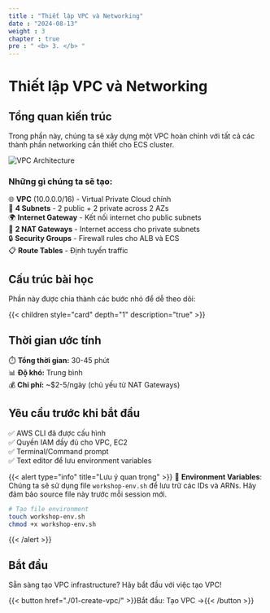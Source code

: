 ```yaml
---
title : "Thiết lập VPC và Networking"
date : "2024-08-13"
weight : 3
chapter : true
pre : " <b> 3. </b> "
---
```


# Thiết lập VPC và Networking

## Tổng quan kiến trúc

Trong phần này, chúng ta sẽ xây dựng một VPC hoàn chỉnh với tất cả các thành phần networking cần thiết cho ECS cluster.

![VPC Architecture](/ECS_Advanced_Networking/images/3-cluster-setup/vpc-architecture-overview.png)

### Những gì chúng ta sẽ tạo:

🌐 **VPC** (10.0.0.0/16) - Virtual Private Cloud chính  
🏢 **4 Subnets** - 2 public + 2 private across 2 AZs  
🌍 **Internet Gateway** - Kết nối internet cho public subnets  
🔄 **2 NAT Gateways** - Internet access cho private subnets  
🔒 **Security Groups** - Firewall rules cho ALB và ECS  
📋 **Route Tables** - Định tuyến traffic  

## Cấu trúc bài học

Phần này được chia thành các bước nhỏ để dễ theo dõi:

{{< children style="card" depth="1" description="true" >}}

## Thời gian ước tính

⏱️ **Tổng thời gian:** 30-45 phút  
📊 **Độ khó:** Trung bình  
💰 **Chi phí:** ~$2-5/ngày (chủ yếu từ NAT Gateways)  

## Yêu cầu trước khi bắt đầu

✅ AWS CLI đã được cấu hình  
✅ Quyền IAM đầy đủ cho VPC, EC2  
✅ Terminal/Command prompt  
✅ Text editor để lưu environment variables  

{{< alert type="info" title="Lưu ý quan trọng" >}}
🔧 **Environment Variables**: Chúng ta sẽ sử dụng file `workshop-env.sh` để lưu trữ các IDs và ARNs. Hãy đảm bảo source file này trước mỗi session mới.

```bash
# Tạo file environment
touch workshop-env.sh
chmod +x workshop-env.sh
```
{{< /alert >}}

## Bắt đầu

Sẵn sàng tạo VPC infrastructure? Hãy bắt đầu với việc tạo VPC!

{{< button href="./01-create-vpc/" >}}Bắt đầu: Tạo VPC →{{< /button >}}
